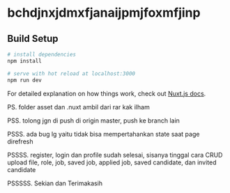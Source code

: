 # bchdjnxjdmxfjanaijpmjfoxmfjinp

## Build Setup

```bash
# install dependencies
npm install

# serve with hot reload at localhost:3000
npm run dev
```

For detailed explanation on how things work, check out [Nuxt.js docs](https://nuxtjs.org).

PS. folder asset dan .nuxt ambil dari rar kak ilham

PSS. tolong jgn di push di origin master, push ke branch lain

PSSS. ada bug lg yaitu tidak bisa mempertahankan state saat page direfresh

PSSSS. register, login dan profile sudah selesai, sisanya tinggal cara CRUD upload file, role, job, saved job, applied job, saved candidate, dan invited candidate

PSSSSS. Sekian dan Terimakasih
